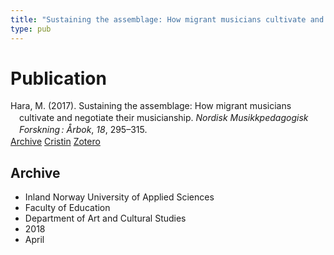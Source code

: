 ```yaml
---
title: "Sustaining the assemblage: How migrant musicians cultivate and negotiate their musicianship"
type: pub
---
```

<h1>Publication</h1>
<article id="csl-bib-container-BZ5E7ZRT" class="csl-bib-container">
  <div class="csl-bib-body" style="line-height: 1.35; padding-left: 1em; text-indent:-1em;">
  <div class="csl-entry">Hara, M. (2017). Sustaining the assemblage: How migrant musicians cultivate and negotiate their musicianship. <i>Nordisk Musikkpedagogisk Forskning&#x202F;: &#xC5;rbok</i>, <i>18</i>, 295&#x2013;315.</div>
</div>
  <div class="csl-bib-buttons">
    <a href="#taxonomy-article-BZ5E7ZRT" class="csl-bib-button">Archive</a>
    <a href="https://app.cristin.no/results/show.jsf?id=1577675" alt="Cristin URL" class="csl-bib-button">Cristin</a>
    <a href="http://zotero.org/groups/5022929/items/BZ5E7ZRT" alt="Zotero URL" class="csl-bib-button">Zotero</a>
  </div>
  <div id="csl-bib-meta-container-BZ5E7ZRT"></div>
</article>
<div id="csl-bib-meta-BZ5E7ZRT" class="csl-bib-meta">
  <article id="taxonomy-article-BZ5E7ZRT" class="taxonomy-article">
    <h1>Archive</h1>
    <ul>
      <li>Inland Norway University of Applied Sciences</li>
      <li>Faculty of Education</li>
      <li>Department of Art and Cultural Studies</li>
      <li>2018</li>
      <li>April</li>
    </ul>
  </article>
</div>
